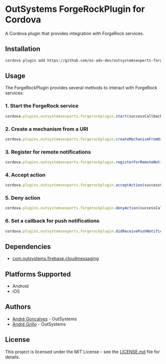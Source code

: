 # OutSystems ForgeRockPlugin for Cordova

A Cordova plugin that provides integration with ForgeRock services.

## Installation

```bash
cordova plugin add https://github.com/os-adv-dev/outsystemsexperts-forgerock-plugin.git
```

## Usage

The ForgeRockPlugin provides several methods to interact with ForgeRock services:

### 1. Start the ForgeRock service

```javascript
cordova.plugins.outsystemsexperts.forgerockplugin.start(successCallback, errorCallback);
```

### 2. Create a mechanism from a URI

```javascript
cordova.plugins.outsystemsexperts.forgerockplugin.createMechanismFromUri(uri, successCallback, errorCallback);
```

### 3. Register for remote notifications

```javascript
cordova.plugins.outsystemsexperts.forgerockplugin.registerForRemoteNotifications(fcmToken, successCallback, errorCallback);
```

### 4. Accept action

```javascript
cordova.plugins.outsystemsexperts.forgerockplugin.acceptAction(successCallback, errorCallback);
```

### 5. Deny action

```javascript
cordova.plugins.outsystemsexperts.forgerockplugin.denyAction(successCallback, errorCallback);
```

### 6. Set a callback for push notifications

```javascript
cordova.plugins.outsystemsexperts.forgerockplugin.didReceivePushNotificationSetCallback(successCallback, errorCallback);
```

## Dependencies

- [com.outsystems.firebase.cloudmessaging](https://github.com/OutSystems/cordova-outsystems-firebase-cloud-messaging.git#2.0.0)

## Platforms Supported

- Android
- iOS

## Authors

- [André Gonçalves](https://github.com/agoncalvesos) - OutSystems
- [André Grillo](https://github.com/andregrillo) - OutSystems


## License

This project is licensed under the MIT License - see the [LICENSE.md](LICENSE.md) file for details.
